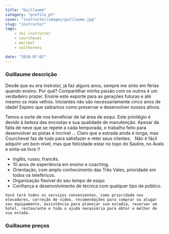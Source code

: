 ```yaml
---
title: "Guillaume"
category: "profile_pt"
cover: "instructor/images/guillaume.jpg"
slug: "instructor"
tags:
    - ski instructor
    - courchevel
    - meribel
    - valthorens

date: "2018-07-02"
---
```


### Guillaume descrição
Desde que eu era instrutor, já faz alguns anos, sempre me sinto em férias quando ensino.
Por quê? Compartilhar minha paixão com os outros é um verdadeiro prazer. Ensine este esporte para as gerações futuras e até mesmo os mais velhos.
Iniciantes não são necessariamente cinco anos de idade! Espero que saibamos como preservar e desenvolver nossos ativos.

Temos a sorte de nos beneficiar de tal área de esqui.
Este privilégio é devido à beleza das encostas e sua qualidade de manutenção. Apesar da falta de neve que se repete a cada temporada, o trabalho feito para desenvolver as pistas é incrível ... Claro que a estrada ainda é longa, mas Courchevel faz de tudo para satisfazer e reter seus clientes.
 
Não é fácil adquirir um bom nível, mas que felicidade estar no topo do Saulire, no Avals e sinta-se livre !!

* Inglês, russo, francês.
* 10 anos de experiência em ensino e coaching.
* Orientação, com amplo conhecimento das Três Vales, prioridade em todos os teleféricos.
* Organização flexível do seu tempo de esqui.
* Confiança e desenvolvimento de técnica com qualquer tipo de público.

`Você terá todos os serviços convenientes, como prioridade nos elevadores, correção de vídeo, recomendações para comprar ou alugar seu equipamento, assistência para planejar sua estadia, reservar um hotel, restaurante e toda a ajuda necessária para obter o melhor de sua estada.`

### Guillaume preços 

